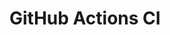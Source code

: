 # GitHub Actions CI





















































































































































































































































































































































































































































































































































































































































































































































































































































































































































































































































































































































































































































































































































































































































































































































































































































































































































































































































































































































































































































































































































































































































































































































































































































































































































































































































































































































































































































































































































































































































































































































































































































































































































































































































































































































































































































































































































































